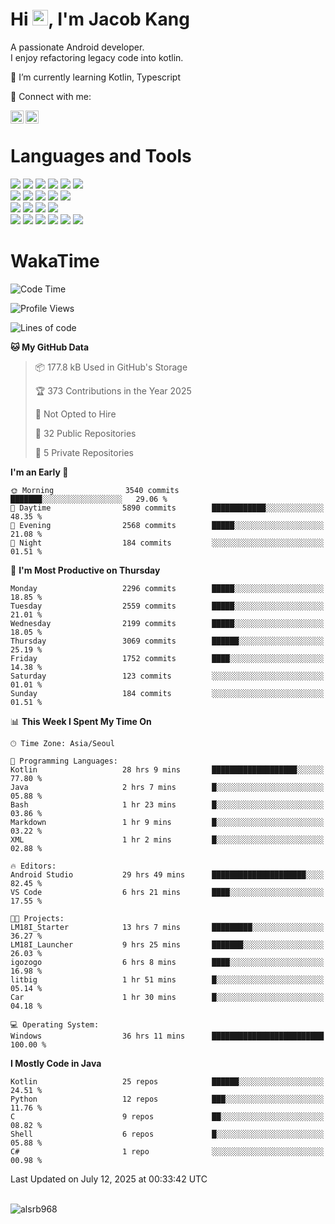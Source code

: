 # Hi <img src="https://media.giphy.com/media/hvRJCLFzcasrR4ia7z/giphy.gif" width="25px">, I'm Jacob Kang
A passionate Android developer.
</br>
I enjoy refactoring legacy code into kotlin.

🌱 I’m currently learning Kotlin, Typescript

🤝 Connect with me:

<a href="https://www.linkedin.com/in/minkyu-kang-b7477b1b2/"><img align="left" src="https://raw.githubusercontent.com/yushi1007/yushi1007/main/images/linkedin.svg" alt="Minkyu Kang | LinkedIn" width="21px"/></a>
<a href="https://www.instagram.com/_jacob_kang/"><img align="left" src="https://raw.githubusercontent.com/yushi1007/yushi1007/main/images/instagram.svg" alt="Jacob Kang | Instagram" width="21px"/></a>

</br>

# Languages and Tools

<div align="left">
<img src="https://img.shields.io/badge/java-007396?logo=java&logoColor=white"/>
<img src="https://img.shields.io/badge/kotlin-7F52FF?logo=kotlin&logoColor=white"/>
<img src="https://img.shields.io/badge/python-3776AB?logo=python&logoColor=white"/>
<img src="https://img.shields.io/badge/bash shell-4EAA25?logo=gnubash&logoColor=white"/>
<img src="https://img.shields.io/badge/c-A8B9CC?logo=c&logoColor=white"/>
<img src="https://img.shields.io/badge/c++-00599C?logo=c%2b%2b&logoColor=white"/>
</div>
<div align="left">
<img src="https://img.shields.io/badge/git-F05032?logo=git&logoColor=white"/>
<img src="https://img.shields.io/badge/github-181717?logo=github&logoColor=white"/>
<img src="https://img.shields.io/badge/mysql-4479A1?logo=mysql&logoColor=white"/>
<img src="https://img.shields.io/badge/sqlite-003B57?logo=sqlite&logoColor=white"/>
<img src="https://img.shields.io/badge/amazon AWS-232F3E?logo=amazonaws&logoColor=white"/>
</div>
<div align="left">
<img src="https://img.shields.io/badge/android-3DDC84?logo=android&logoColor=white"/>
<img src="https://img.shields.io/badge/linux-FCC624?logo=linux&logoColor=white"/>
<img src="https://img.shields.io/badge/flask-000000?logo=flask&logoColor=white"/>
<img src="https://img.shields.io/badge/arduino-00979D?logo=arduino&logoColor=white"/>
</div>
<div align="left">
<img src="https://img.shields.io/badge/slack-4A154B?logo=slack&logoColor=white"/>
<img src="https://img.shields.io/badge/notion-000000?logo=notion&logoColor=white"/>
<img src="https://img.shields.io/badge/jira-0052CC?logo=jira&logoColor=white"/>
<img src="https://img.shields.io/badge/postman-FF6C37?logo=postman&logoColor=white"/>
<img src="https://img.shields.io/badge/intellij-000000?logo=intellijidea&logoColor=white"/>
<img src="https://img.shields.io/badge/pycharm-000000?logo=pycharm&logoColor=white"/>
</div>

# WakaTime

<!--START_SECTION:waka-->
![Code Time](http://img.shields.io/badge/Code%20Time-5%2C066%20hrs%2022%20mins-blue)

![Profile Views](http://img.shields.io/badge/Profile%20Views-0-blue)

![Lines of code](https://img.shields.io/badge/From%20Hello%20World%20I%27ve%20Written-5.3%20million%20lines%20of%20code-blue)

**🐱 My GitHub Data** 

> 📦 177.8 kB Used in GitHub's Storage 
 > 
> 🏆 373 Contributions in the Year 2025
 > 
> 🚫 Not Opted to Hire
 > 
> 📜 32 Public Repositories 
 > 
> 🔑 5 Private Repositories 
 > 
**I'm an Early 🐤** 

```text
🌞 Morning                3540 commits        ███████░░░░░░░░░░░░░░░░░░   29.06 % 
🌆 Daytime                5890 commits        ████████████░░░░░░░░░░░░░   48.35 % 
🌃 Evening                2568 commits        █████░░░░░░░░░░░░░░░░░░░░   21.08 % 
🌙 Night                  184 commits         ░░░░░░░░░░░░░░░░░░░░░░░░░   01.51 % 
```
📅 **I'm Most Productive on Thursday** 

```text
Monday                   2296 commits        █████░░░░░░░░░░░░░░░░░░░░   18.85 % 
Tuesday                  2559 commits        █████░░░░░░░░░░░░░░░░░░░░   21.01 % 
Wednesday                2199 commits        █████░░░░░░░░░░░░░░░░░░░░   18.05 % 
Thursday                 3069 commits        ██████░░░░░░░░░░░░░░░░░░░   25.19 % 
Friday                   1752 commits        ████░░░░░░░░░░░░░░░░░░░░░   14.38 % 
Saturday                 123 commits         ░░░░░░░░░░░░░░░░░░░░░░░░░   01.01 % 
Sunday                   184 commits         ░░░░░░░░░░░░░░░░░░░░░░░░░   01.51 % 
```


📊 **This Week I Spent My Time On** 

```text
🕑︎ Time Zone: Asia/Seoul

💬 Programming Languages: 
Kotlin                   28 hrs 9 mins       ███████████████████░░░░░░   77.80 % 
Java                     2 hrs 7 mins        █░░░░░░░░░░░░░░░░░░░░░░░░   05.88 % 
Bash                     1 hr 23 mins        █░░░░░░░░░░░░░░░░░░░░░░░░   03.86 % 
Markdown                 1 hr 9 mins         █░░░░░░░░░░░░░░░░░░░░░░░░   03.22 % 
XML                      1 hr 2 mins         █░░░░░░░░░░░░░░░░░░░░░░░░   02.88 % 

🔥 Editors: 
Android Studio           29 hrs 49 mins      █████████████████████░░░░   82.45 % 
VS Code                  6 hrs 21 mins       ████░░░░░░░░░░░░░░░░░░░░░   17.55 % 

🐱‍💻 Projects: 
LM18I_Starter            13 hrs 7 mins       █████████░░░░░░░░░░░░░░░░   36.27 % 
LM18I_Launcher           9 hrs 25 mins       ███████░░░░░░░░░░░░░░░░░░   26.03 % 
igozogo                  6 hrs 8 mins        ████░░░░░░░░░░░░░░░░░░░░░   16.98 % 
litbig                   1 hr 51 mins        █░░░░░░░░░░░░░░░░░░░░░░░░   05.14 % 
Car                      1 hr 30 mins        █░░░░░░░░░░░░░░░░░░░░░░░░   04.18 % 

💻 Operating System: 
Windows                  36 hrs 11 mins      █████████████████████████   100.00 % 
```

**I Mostly Code in Java** 

```text
Kotlin                   25 repos            ██████░░░░░░░░░░░░░░░░░░░   24.51 % 
Python                   12 repos            ███░░░░░░░░░░░░░░░░░░░░░░   11.76 % 
C                        9 repos             ██░░░░░░░░░░░░░░░░░░░░░░░   08.82 % 
Shell                    6 repos             █░░░░░░░░░░░░░░░░░░░░░░░░   05.88 % 
C#                       1 repo              ░░░░░░░░░░░░░░░░░░░░░░░░░   00.98 % 
```




 Last Updated on July 12, 2025 at 00:33:42 UTC
<!--END_SECTION:waka-->

</br>

<div align="left">
<img align="left" src="https://github-readme-stats.vercel.app/api/top-langs?username=alsrb968&show_icons=true&locale=en&layout=compact&theme=dark" alt="alsrb968" />
</div>
